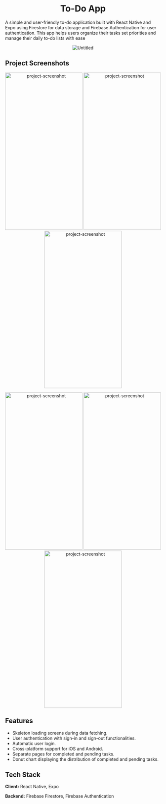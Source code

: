 <h1 align="center" id="title">To-Do App</h1>

<p id="description">A simple and user-friendly to-do application built with React Native and Expo using Firestore for data storage and Firebase Authentication for user authentication. This app helps users organize their tasks set priorities and manage their daily to-do lists with ease</p>

<p align="center"><img src="https://i.ibb.co/1Rv4XYp/Untitled.jpg" alt="Untitled" border="0" /></p>



## Project Screenshots

<p align="center"><img src="https://i.ibb.co/1RsygNb/Untitled.jpg" alt="project-screenshot" width="250" height="508/"> <img src="https://i.ibb.co/rtrxTyq/Untitled2.jpg" alt="project-screenshot" width="250" height="508/"> <img src="https://i.ibb.co/4WHvd2Z/Untitled3.jpg" alt="project-screenshot" width="250" height="508/"> </p>
<p align="center"><img src="https://i.ibb.co/xSqkwCs/Untitled4.jpg" alt="project-screenshot" width="250" height="508/"> <img src="https://i.ibb.co/pRJqZ1q/Untitled5.jpg" alt="project-screenshot" width="250" height="508/"> <img src="https://i.ibb.co/M7nXLqP/Untitled6.jpg" alt="project-screenshot" width="250" height="508/"></p>


## Features

- Skeleton loading screens during data fetching.
- User authentication with sign-in and sign-out functionalities.
- Automatic user login.
- Cross-platform support for iOS and Android.
- Separate pages for completed and pending tasks.
- Donut chart displaying the distribution of completed and pending tasks.


## Tech Stack

**Client:** React Native, Expo

**Backend:** Firebase Firestore, Firebase Authentication



